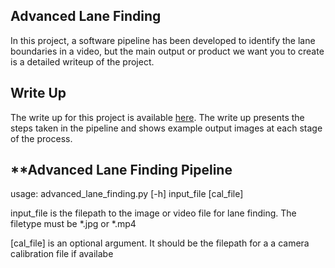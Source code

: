 ## Advanced Lane Finding

In this project, a software pipeline has been developed to identify the lane boundaries in a video, but the main output or product we want you to create is a detailed writeup of the project.

**Write Up**
---
The write up for this project is available [here](https://github.com/tmssmith/CarND-Advanced-Lane-Lines/master/writeup.md).
The write up presents the steps taken in the pipeline and shows example output images at each stage of the process.

**Advanced Lane Finding Pipeline
---

usage: advanced_lane_finding.py \[-h] input_file \[cal_file]

input_file is the filepath to the  image or video file for lane finding. The filetype must be \*.jpg or \*.mp4

\[cal_file] is an optional argument. It should be the filepath for a a camera calibration file if availabe
